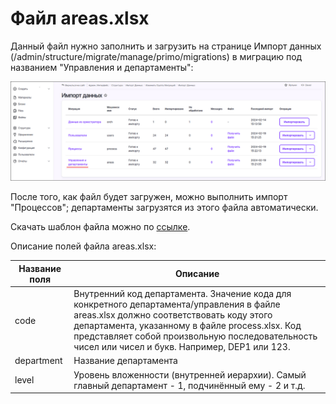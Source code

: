# Файл areas.xlsx

Данный файл нужно заполнить и загрузить на странице Импорт данных (/admin/structure/migrate/manage/primo/migrations) в миграцию под названием "Управления и департаменты":

![](<../../../../.gitbook/assets1/Data-Import-Areas_Underline.png>)

После того, как файл будет загружен, можно выполнить импорт "Процессов"; департаменты загрузятся из этого файла автоматически.

Скачать шаблон файла можно по [ссылке](https://github.com/PrimoRPA/Docs.Rus/tree/main/file-for-download).

Описание полей файла areas.xlsx:

| **Название поля** | **Описание** |
|----------|----------|
| code | Внутренний код департамента. Значение кода для конкретного департамента/управления в файле areas.xlsx должно соответствовать коду этого департамента, указанному в файле process.xlsx. Код представляет собой произвольную последовательность чисел или чисел и букв. Например, DEP1 или 123. |
| department | Название департамента |
| level | Уровень вложенности (внутренней иерархии). Самый главный департамент - 1, подчинённый ему - 2 и т.д. |

